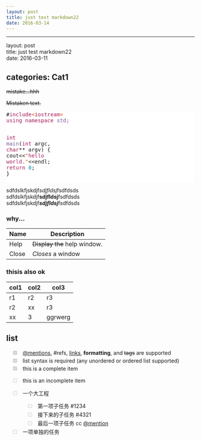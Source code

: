 ```yaml
---
layout: post
title: just test markdown22
date: 2016-03-14
---
```


<html>
<head>
<title>MarkdownPad Document</title>
<meta http-equiv="Content-Type" content="text/html; charset=utf-8" />
<style type="text/css">
/* GitHub stylesheet for MarkdownPad (http://markdownpad.com) */
/* Author: Nicolas Hery - http://nicolashery.com */
/* Version: b13fe65ca28d2e568c6ed5d7f06581183df8f2ff */
/* Source: https://github.com/nicolahery/markdownpad-github */

/* RESET
=============================================================================*/

html, body, div, span, applet, object, iframe, h1, h2, h3, h4, h5, h6, p, blockquote, pre, a, abbr, acronym, address, big, cite, code, del, dfn, em, img, ins, kbd, q, s, samp, small, strike, strong, sub, sup, tt, var, b, u, i, center, dl, dt, dd, ol, ul, li, fieldset, form, label, legend, table, caption, tbody, tfoot, thead, tr, th, td, article, aside, canvas, details, embed, figure, figcaption, footer, header, hgroup, menu, nav, output, ruby, section, summary, time, mark, audio, video {
  margin: 0;
  padding: 0;
  border: 0;
}

/* BODY
=============================================================================*/

body {
  font-family: Helvetica, arial, freesans, clean, sans-serif;
  font-size: 14px;
  line-height: 1.6;
  color: #333;
  background-color: #fff;
  padding: 20px;
  max-width: 960px;
  margin: 0 auto;
}

body>*:first-child {
  margin-top: 0 !important;
}

body>*:last-child {
  margin-bottom: 0 !important;
}

/* BLOCKS
=============================================================================*/

p, blockquote, ul, ol, dl, table, pre {
  margin: 15px 0;
}

/* HEADERS
=============================================================================*/

h1, h2, h3, h4, h5, h6 {
  margin: 20px 0 10px;
  padding: 0;
  font-weight: bold;
  -webkit-font-smoothing: antialiased;
}

h1 tt, h1 code, h2 tt, h2 code, h3 tt, h3 code, h4 tt, h4 code, h5 tt, h5 code, h6 tt, h6 code {
  font-size: inherit;
}

h1 {
  font-size: 28px;
  color: #000;
}

h2 {
  font-size: 24px;
  border-bottom: 1px solid #ccc;
  color: #000;
}

h3 {
  font-size: 18px;
}

h4 {
  font-size: 16px;
}

h5 {
  font-size: 14px;
}

h6 {
  color: #777;
  font-size: 14px;
}

body>h2:first-child, body>h1:first-child, body>h1:first-child+h2, body>h3:first-child, body>h4:first-child, body>h5:first-child, body>h6:first-child {
  margin-top: 0;
  padding-top: 0;
}

a:first-child h1, a:first-child h2, a:first-child h3, a:first-child h4, a:first-child h5, a:first-child h6 {
  margin-top: 0;
  padding-top: 0;
}

h1+p, h2+p, h3+p, h4+p, h5+p, h6+p {
  margin-top: 10px;
}

/* LINKS
=============================================================================*/

a {
  color: #4183C4;
  text-decoration: none;
}

a:hover {
  text-decoration: underline;
}

/* LISTS
=============================================================================*/

ul, ol {
  padding-left: 30px;
}

ul li > :first-child, 
ol li > :first-child, 
ul li ul:first-of-type, 
ol li ol:first-of-type, 
ul li ol:first-of-type, 
ol li ul:first-of-type {
  margin-top: 0px;
}

ul ul, ul ol, ol ol, ol ul {
  margin-bottom: 0;
}

dl {
  padding: 0;
}

dl dt {
  font-size: 14px;
  font-weight: bold;
  font-style: italic;
  padding: 0;
  margin: 15px 0 5px;
}

dl dt:first-child {
  padding: 0;
}

dl dt>:first-child {
  margin-top: 0px;
}

dl dt>:last-child {
  margin-bottom: 0px;
}

dl dd {
  margin: 0 0 15px;
  padding: 0 15px;
}

dl dd>:first-child {
  margin-top: 0px;
}

dl dd>:last-child {
  margin-bottom: 0px;
}

/* CODE
=============================================================================*/

pre, code, tt {
  font-size: 12px;
  font-family: Consolas, "Liberation Mono", Courier, monospace;
}

code, tt {
  margin: 0 0px;
  padding: 0px 0px;
  white-space: nowrap;
  border: 1px solid #eaeaea;
  background-color: #f8f8f8;
  border-radius: 3px;
}

pre>code {
  margin: 0;
  padding: 0;
  white-space: pre;
  border: none;
  background: transparent;
}

pre {
  background-color: #f8f8f8;
  border: 1px solid #ccc;
  font-size: 13px;
  line-height: 19px;
  overflow: auto;
  padding: 6px 10px;
  border-radius: 3px;
}

pre code, pre tt {
  background-color: transparent;
  border: none;
}

kbd {
    -moz-border-bottom-colors: none;
    -moz-border-left-colors: none;
    -moz-border-right-colors: none;
    -moz-border-top-colors: none;
    background-color: #DDDDDD;
    background-image: linear-gradient(#F1F1F1, #DDDDDD);
    background-repeat: repeat-x;
    border-color: #DDDDDD #CCCCCC #CCCCCC #DDDDDD;
    border-image: none;
    border-radius: 2px 2px 2px 2px;
    border-style: solid;
    border-width: 1px;
    font-family: "Helvetica Neue",Helvetica,Arial,sans-serif;
    line-height: 10px;
    padding: 1px 4px;
}

/* QUOTES
=============================================================================*/

blockquote {
  border-left: 4px solid #DDD;
  padding: 0 15px;
  color: #777;
}

blockquote>:first-child {
  margin-top: 0px;
}

blockquote>:last-child {
  margin-bottom: 0px;
}

/* HORIZONTAL RULES
=============================================================================*/

hr {
  clear: both;
  margin: 15px 0;
  height: 0px;
  overflow: hidden;
  border: none;
  background: transparent;
  border-bottom: 4px solid #ddd;
  padding: 0;
}

/* TABLES
=============================================================================*/

table th {
  font-weight: bold;
}

table th, table td {
  border: 1px solid #ccc;
  padding: 6px 13px;
}

table tr {
  border-top: 1px solid #ccc;
  background-color: #fff;
}

table tr:nth-child(2n) {
  background-color: #f8f8f8;
}

/* IMAGES
=============================================================================*/

img {
  max-width: 100%
}
</style>
<style type="text/css">
.highlight  { background: #ffffff; }
.highlight .c { color: #999988; font-style: italic } /* Comment */
.highlight .err { color: #a61717; background-color: #e3d2d2 } /* Error */
.highlight .k { font-weight: bold } /* Keyword */
.highlight .o { font-weight: bold } /* Operator */
.highlight .cm { color: #999988; font-style: italic } /* Comment.Multiline */
.highlight .cp { color: #999999; font-weight: bold } /* Comment.Preproc */
.highlight .c1 { color: #999988; font-style: italic } /* Comment.Single */
.highlight .cs { color: #999999; font-weight: bold; font-style: italic } /* Comment.Special */
.highlight .gd { color: #000000; background-color: #ffdddd } /* Generic.Deleted */
.highlight .gd .x { color: #000000; background-color: #ffaaaa } /* Generic.Deleted.Specific */
.highlight .ge { font-style: italic } /* Generic.Emph */
.highlight .gr { color: #aa0000 } /* Generic.Error */
.highlight .gh { color: #999999 } /* Generic.Heading */
.highlight .gi { color: #000000; background-color: #ddffdd } /* Generic.Inserted */
.highlight .gi .x { color: #000000; background-color: #aaffaa } /* Generic.Inserted.Specific */
.highlight .go { color: #888888 } /* Generic.Output */
.highlight .gp { color: #555555 } /* Generic.Prompt */
.highlight .gs { font-weight: bold } /* Generic.Strong */
.highlight .gu { color: #aaaaaa } /* Generic.Subheading */
.highlight .gt { color: #aa0000 } /* Generic.Traceback */
.highlight .kc { font-weight: bold } /* Keyword.Constant */
.highlight .kd { font-weight: bold } /* Keyword.Declaration */
.highlight .kp { font-weight: bold } /* Keyword.Pseudo */
.highlight .kr { font-weight: bold } /* Keyword.Reserved */
.highlight .kt { color: #445588; font-weight: bold } /* Keyword.Type */
.highlight .m { color: #009999 } /* Literal.Number */
.highlight .s { color: #d14 } /* Literal.String */
.highlight .na { color: #008080 } /* Name.Attribute */
.highlight .nb { color: #0086B3 } /* Name.Builtin */
.highlight .nc { color: #445588; font-weight: bold } /* Name.Class */
.highlight .no { color: #008080 } /* Name.Constant */
.highlight .ni { color: #800080 } /* Name.Entity */
.highlight .ne { color: #990000; font-weight: bold } /* Name.Exception */
.highlight .nf { color: #990000; font-weight: bold } /* Name.Function */
.highlight .nn { color: #555555 } /* Name.Namespace */
.highlight .nt { color: #000080 } /* Name.Tag */
.highlight .nv { color: #008080 } /* Name.Variable */
.highlight .ow { font-weight: bold } /* Operator.Word */
.highlight .w { color: #bbbbbb } /* Text.Whitespace */
.highlight .mf { color: #009999 } /* Literal.Number.Float */
.highlight .mh { color: #009999 } /* Literal.Number.Hex */
.highlight .mi { color: #009999 } /* Literal.Number.Integer */
.highlight .mo { color: #009999 } /* Literal.Number.Oct */
.highlight .sb { color: #d14 } /* Literal.String.Backtick */
.highlight .sc { color: #d14 } /* Literal.String.Char */
.highlight .sd { color: #d14 } /* Literal.String.Doc */
.highlight .s2 { color: #d14 } /* Literal.String.Double */
.highlight .se { color: #d14 } /* Literal.String.Escape */
.highlight .sh { color: #d14 } /* Literal.String.Heredoc */
.highlight .si { color: #d14 } /* Literal.String.Interpol */
.highlight .sx { color: #d14 } /* Literal.String.Other */
.highlight .sr { color: #009926 } /* Literal.String.Regex */
.highlight .s1 { color: #d14 } /* Literal.String.Single */
.highlight .ss { color: #990073 } /* Literal.String.Symbol */
.highlight .bp { color: #999999 } /* Name.Builtin.Pseudo */
.highlight .vc { color: #008080 } /* Name.Variable.Class */
.highlight .vg { color: #008080 } /* Name.Variable.Global */
.highlight .vi { color: #008080 } /* Name.Variable.Instance */
.highlight .il { color: #009999 } /* Literal.Number.Integer.Long */
.pl-c {
    color: #969896;
}

.pl-c1,.pl-mdh,.pl-mm,.pl-mp,.pl-mr,.pl-s1 .pl-v,.pl-s3,.pl-sc,.pl-sv {
    color: #0086b3;
}

.pl-e,.pl-en {
    color: #795da3;
}

.pl-s1 .pl-s2,.pl-smi,.pl-smp,.pl-stj,.pl-vo,.pl-vpf {
    color: #333;
}

.pl-ent {
    color: #63a35c;
}

.pl-k,.pl-s,.pl-st {
    color: #a71d5d;
}

.pl-pds,.pl-s1,.pl-s1 .pl-pse .pl-s2,.pl-sr,.pl-sr .pl-cce,.pl-sr .pl-sra,.pl-sr .pl-sre,.pl-src,.pl-v {
    color: #df5000;
}

.pl-id {
    color: #b52a1d;
}

.pl-ii {
    background-color: #b52a1d;
    color: #f8f8f8;
}

.pl-sr .pl-cce {
    color: #63a35c;
    font-weight: bold;
}

.pl-ml {
    color: #693a17;
}

.pl-mh,.pl-mh .pl-en,.pl-ms {
    color: #1d3e81;
    font-weight: bold;
}

.pl-mq {
    color: #008080;
}

.pl-mi {
    color: #333;
    font-style: italic;
}

.pl-mb {
    color: #333;
    font-weight: bold;
}

.pl-md,.pl-mdhf {
    background-color: #ffecec;
    color: #bd2c00;
}

.pl-mdht,.pl-mi1 {
    background-color: #eaffea;
    color: #55a532;
}

.pl-mdr {
    color: #795da3;
    font-weight: bold;
}

.pl-mo {
    color: #1d3e81;
}
.task-list {
padding-left:10px;
margin-bottom:0;
}

.task-list li {
    margin-left: 20px;
}

.task-list-item {
list-style-type:none;
padding-left:10px;
}

.task-list-item label {
font-weight:400;
}

.task-list-item.enabled label {
cursor:pointer;
}

.task-list-item+.task-list-item {
margin-top:3px;
}

.task-list-item-checkbox {
display:inline-block;
margin-left:-20px;
margin-right:3px;
vertical-align:1px;
}
</style>
</head>
<body>
<hr>

<p>layout: post<br>
title:  just test markdown22<br>
date:   2016-03-11</p>

<h2>categories: Cat1</h2>

<p><del>mistake...hhh</del></p>

<p><del>Mistaken text.</del></p>

<div class="highlight highlight-source-c++"><pre>#<span class="pl-k">include</span><span class="pl-s"><span class="pl-pds">&lt;</span>iostream<span class="pl-pds">&gt;</span></span>
<span class="pl-k">using</span> <span class="pl-k">namespace</span> <span class="pl-en">std</span><span class="pl-k">;</span>

<span class="pl-k">int</span> <span class="pl-en">main</span>(<span class="pl-k">int</span> argc, <span class="pl-k">char</span>** argv)
{
  cout&lt;&lt;<span class="pl-s"><span class="pl-pds">"</span>hello world.<span class="pl-pds">"</span></span>&lt;&lt;endl;
  <span class="pl-k">return</span> <span class="pl-c1">0</span>;
}</pre></div>

<p>sdfdslkfjskdjf<em>sdjfldsj</em>fsdfdsds<br>
sdfdslkfjskdjf<strong>sdjfldsj</strong>fsdfdsds<br>
sdfdslkfjskdjf<strong><em>sdjfldsj</em></strong>fsdfdsds</p>

<h3>why...</h3>

<table>
<thead>
<tr>
<th>Name</th>
<th>Description</th>
</tr>
</thead>
<tbody>
<tr>
<td>Help</td>
<td>
<del>Display the</del> help window.</td>
</tr>
<tr>
<td>Close</td>
<td>
<em>Closes</em> a window</td>
</tr>
</tbody>
</table>

<h3>thisis also ok</h3>

<table>
<thead>
<tr>
<th>col1</th>
<th>col2</th>
<th>col3</th>
</tr>
</thead>
<tbody>
<tr>
<td>r1</td>
<td>r2</td>
<td>r3</td>
</tr>
<tr>
<td>r2</td>
<td>xx</td>
<td>r3</td>
</tr>
<tr>
<td>xx</td>
<td>3</td>
<td>ggrwerg</td>
</tr>
</tbody>
</table>

<h2>list</h2>

<ul class="task-list">
<li class="task-list-item">
<input type="checkbox" class="task-list-item-checkbox" checked disabled> <a href="https://help.github.com/articles/basic-writing-and-formatting-syntax/#mentioning-users-and-teams" class="user-mention">@mentions</a>, #refs, <a href="">links</a>, <strong>formatting</strong>, and <del>tags</del> are supported</li>
<li class="task-list-item">
<input type="checkbox" class="task-list-item-checkbox" checked disabled> list syntax is required (any unordered or ordered list supported)</li>
<li class="task-list-item">
<input type="checkbox" class="task-list-item-checkbox" checked disabled> this is a complete item</li>
<li class="task-list-item"><p><input type="checkbox" class="task-list-item-checkbox" disabled> this is an incomplete item</p></li>
<li class="task-list-item">
<p><input type="checkbox" class="task-list-item-checkbox" disabled> 一个大工程</p>

<ul class="task-list">
<li class="task-list-item">
<input type="checkbox" class="task-list-item-checkbox" disabled> 第一项子任务 #1234</li>
<li class="task-list-item">
<input type="checkbox" class="task-list-item-checkbox" disabled> 接下来的子任务 #4321</li>
<li class="task-list-item">
<input type="checkbox" class="task-list-item-checkbox" disabled> 最后一项子任务 cc <a href="https://help.github.com/articles/basic-writing-and-formatting-syntax/#mentioning-users-and-teams" class="user-mention">@mention</a>
</li>
</ul>
</li>
<li class="task-list-item">
<input type="checkbox" class="task-list-item-checkbox" disabled> 一项单独的任务</li>
</ul>
</body>
</html>
<!-- This document was created with MarkdownPad, the Markdown editor for Windows (http://markdownpad.com) -->
